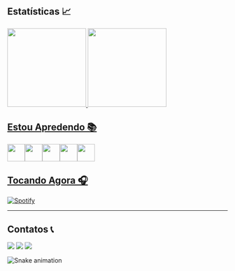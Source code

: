 ## Estatísticas 📈
<div>
<a href="https://github.com/brunocmartins11">
<img height="180em" src="https://github-readme-stats.vercel.app/api/top-langs/?username=brunocmartins11&layout=compact&langs_count=7&theme=dracula"/>
<img height="180em" src="https://github-readme-stats.vercel.app/api?username=brunocmartins11&show_icons=true&theme=dracula&include_all_commits=true&count_private=true"/>
</div>

## Estou Apredendo 📚

<img src="https://cdn.jsdelivr.net/gh/devicons/devicon/icons/java/java-original.svg" width="40" height="40"/><img src="https://cdn.jsdelivr.net/gh/devicons/devicon/icons/javascript/javascript-plain.svg" width="40" height="40"/><img src="https://cdn.jsdelivr.net/gh/devicons/devicon/icons/python/python-original.svg" width="40" height="40"/><img src="https://cdn.jsdelivr.net/gh/devicons/devicon/icons/postgresql/postgresql-plain.svg" width="40" height="40"/><img src="https://cdn.jsdelivr.net/gh/devicons/devicon/icons/git/git-original.svg" width="40" height="40"/>

          
## Tocando Agora 🎧

[![Spotify](https://github-readme-remake.vercel.app/api/spotify)](https://open.spotify.com/user/x0g5muowi0h2b6gchwarev075?si=2c8c984005564463)
<br/>
          
---
## Contatos 📞

<div>
<a href="https://instagram.com/bruno.wmv" target="_blank"><img src="https://img.shields.io/badge/-Instagram-%23E4405F?style=for-the-badge&logo=instagram&logoColor=white" target="_blank"></a>
<a href = "mailto:brunocmartins11@gmail.com"><img src="https://img.shields.io/badge/Gmail-D14836?style=for-the-badge&logo=gmail&logoColor=white" target="_blank"></a>
<a href="https://www.linkedin.com/in/brunocmartins112/" target="_blank"><img src="https://img.shields.io/badge/-LinkedIn-%230077B5?style=for-the-badge&logo=linkedin&logoColor=white" target="_blank"></a>   
</div>


![Snake animation](https://github.com/brunocmartins11/brunocmartins11/blob/output/github-contribution-grid-snake.svg)
          
